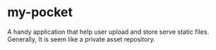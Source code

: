 # my-pocket
A handy application that help user upload and store serve static files. Generally, It is seem like a private asset repository.
